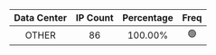 | Data Center | IP Count | Percentage | Freq |
|:------------:|:--------:|:-----------:|:-----:|
| OTHER | 86 | 100.00% | 🟢 |